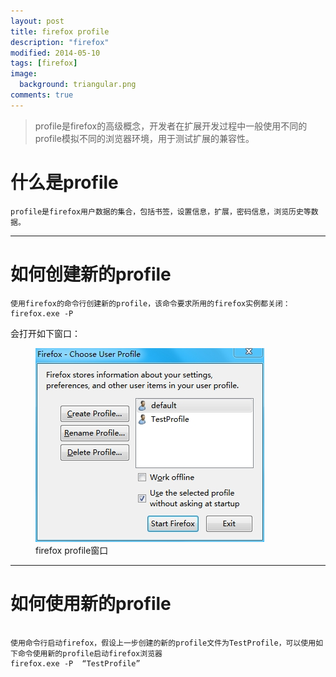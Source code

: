 ```yaml
---
layout: post
title: firefox profile
description: "firefox"
modified: 2014-05-10
tags: [firefox]
image:
  background: triangular.png
comments: true
---
```


>profile是firefox的高级概念，开发者在扩展开发过程中一般使用不同的profile模拟不同的浏览器环境，用于测试扩展的兼容性。

什么是profile
====
```
profile是firefox用户数据的集合，包括书签，设置信息，扩展，密码信息，浏览历史等数据。
```

-------

如何创建新的profile
====

```
使用firefox的命令行创建新的profile，该命令要求所用的firefox实例都关闭：
firefox.exe -P
```
会打开如下窗口：
<figure>
    <img src="/images/firefox_profile.jpg"/>
    <figcaption>firefox profile窗口</figcaption>
</figure>

-----

如何使用新的profile
===

```

使用命令行启动firefox，假设上一步创建的新的profile文件为TestProfile，可以使用如下命令使用新的profile启动firefox浏览器
firefox.exe -P  “TestProfile”

```

